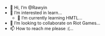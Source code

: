 - 👋 Hi, I’m @Rawyin
- 👀 I’m interested in learn...
  - 🌱 I’m currently learning HMTL...
- 💞️ I’m looking to collaborate on Riot Games...
- 📫 How to reach me please :(...

<!---
Rawyin/Rawyin is a ✨ special ✨ repository because its `README.md` (this file) appears on your GitHub profile.
You can click the Preview link to take a look at your changes.
--->
